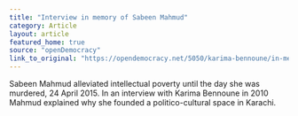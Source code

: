 ```yaml
---
title: "Interview in memory of Sabeen Mahmud"
category: Article
layout: article
featured_home: true
source: "openDemocracy"
link_to_original: "https://opendemocracy.net/5050/karima-bennoune/in-memory-of-sabeen-mahmud-%E2%80%9Ci-stand-up-for-what-i-believe-in-but-i-can%E2%80%99t-fight-"
---
```

Sabeen Mahmud alleviated intellectual poverty until the day she was murdered, 24 April 2015. In an interview with Karima Bennoune in 2010 Mahmud explained why she founded a politico-cultural space in Karachi.